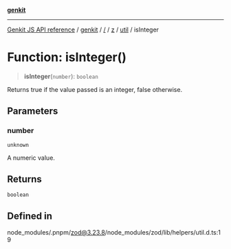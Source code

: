 [**genkit**](../../../../../README.md)

***

[Genkit JS API reference](../../../../../../README.md) / [genkit](../../../../../README.md) / [/](../../../../../README.md) / [z](../../../README.md) / [util](../README.md) / isInteger

# Function: isInteger()

> **isInteger**(`number`): `boolean`

Returns true if the value passed is an integer, false otherwise.

## Parameters

### number

`unknown`

A numeric value.

## Returns

`boolean`

## Defined in

node\_modules/.pnpm/zod@3.23.8/node\_modules/zod/lib/helpers/util.d.ts:19
